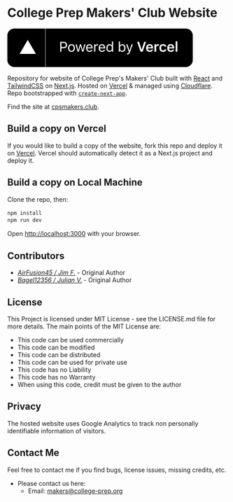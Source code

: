 # College Prep Makers' Club Website
[![Powered by Vercel](./public/powered_by_vercel.svg)](https://vercel.com/?utm_source=college-prep-makers&utm_campaign=oss)

Repository for website of College Prep's Makers' Club built with [React](https://reactjs.org/) and [TailwindCSS](https://tailwindcss.com/) on [Next.js](https://nextjs.org/). Hosted on [Vercel](https://vercel.com/) & managed using [Cloudflare](https://cloudflare.com). Repo bootstrapped with [`create-next-app`](https://github.com/vercel/next.js/tree/canary/packages/create-next-app).

Find the site at [cpsmakers.club](https://cpsmakers.club).

## Build a copy on Vercel

 ​If you would like to build a copy of the website, fork this repo and deploy it on [Vercel](https://vercel.com). Vercel should automatically detect it as a Next.js project and deploy it.
  
## Build a copy on Local Machine

Clone the repo, then:
```bash
npm install
npm run dev
```
Open [http://localhost:3000](http://localhost:3000) with your browser.


## Contributors

* *[AirFusion45 / Jim F.](https://github.com/AirFusion45)* - Original Author
* *[Bagel12356 / Julian V.](https://github.com/Bagel12356)* - Original Author

## License 
This Project is licensed under MIT License - see the LICENSE.md file for more details. The main points of the MIT License are:
  
  * This code can be used commercially
  * This code can be modified
  * This code can be distributed
  * This code can be used for private use
  * This code has no Liability
  * This code has no Warranty
  * When using this code, credit must be given to the author

## Privacy

The hosted website uses Google Analytics to track non personally identifiable information of visitors.  

## Contact Me
Feel free to contact me if you find bugs, license issues, missing credits, etc.

  * Please contact us here:
    * Email: makers@college-prep.org
